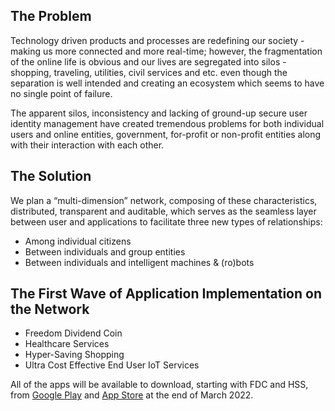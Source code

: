 
## The Problem

Technology driven products and processes are redefining our society - making us more connected and more real-time; however, the fragmentation of the online life is obvious and our lives are segregated into silos - shopping, traveling, utilities, civil services and etc. even though the separation is well intended and creating an ecosystem which seems to have no single point of failure. 

The apparent silos, inconsistency and lacking of ground-up secure user identity management have created tremendous problems for both individual users and online entities, government, for-profit or non-profit entities along with their interaction with each other.


## The Solution

We plan a “multi-dimension” network, composing of these characteristics, distributed, transparent and auditable, which serves as the seamless layer between user and applications to facilitate three new types of relationships:

- Among individual citizens
- Between individuals and group entities
- Between individuals and intelligent machines & (ro)bots
    
## The First Wave of Application Implementation on the Network

- Freedom Dividend Coin
- Healthcare Services
- Hyper-Saving Shopping
- Ultra Cost Effective End User IoT Services

All of the apps will be available to download, starting with FDC and HSS, from [Google Play](https://play.google.com/store/) and [App Store](https://www.apple.com/ios/app-store/) at the end of March 2022.  